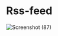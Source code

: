 # Rss-feed

![Screenshot (87)](https://user-images.githubusercontent.com/65298880/96975039-9c9f4400-1537-11eb-8424-c42e4fe48e54.png)
